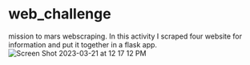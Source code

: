 # web_challenge
mission to mars webscraping.
In this activity I scraped four website for information and put it together in a flask app.
![Screen Shot 2023-03-21 at 12 17 12 PM](https://user-images.githubusercontent.com/40581033/226672416-28664e65-88c4-4678-a696-41f059be7bd8.png)
